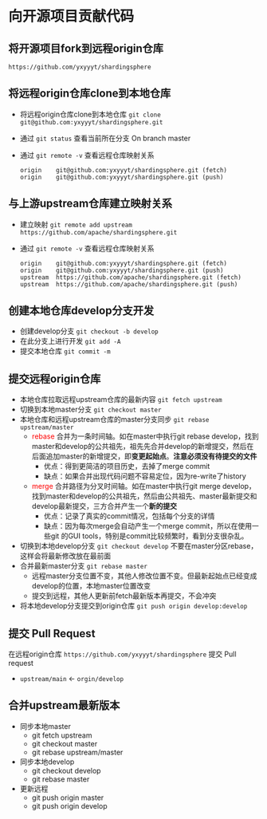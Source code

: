 # 向开源项目贡献代码

## 将开源项目fork到远程origin仓库

`https://github.com/yxyyyt/shardingsphere`



## 将远程origin仓库clone到本地仓库

- 将远程origin仓库clone到本地仓库 `git clone git@github.com:yxyyyt/shardingsphere.git`

- 通过 `git status` 查看当前所在分支 On branch master

- 通过 `git remote -v` 查看远程仓库映射关系

  ```shell
  origin	git@github.com:yxyyyt/shardingsphere.git (fetch)
  origin	git@github.com:yxyyyt/shardingsphere.git (push)
  ```



## 与上游upstream仓库建立映射关系

- 建立映射 `git remote add upstream https://github.com/apache/shardingsphere.git`

- 通过 `git remote -v` 查看远程仓库映射关系

  ```shell
  origin	git@github.com:yxyyyt/shardingsphere.git (fetch)
  origin	git@github.com:yxyyyt/shardingsphere.git (push)
  upstream	https://github.com/apache/shardingsphere.git (fetch)
  upstream	https://github.com/apache/shardingsphere.git (push)
  ```

  

## 创建本地仓库develop分支开发

- 创建develop分支 `git checkout -b develop`
- 在此分支上进行开发 `git add -A`
- 提交本地仓库 `git commit -m` 



## 提交远程origin仓库

- 本地仓库拉取远程upstream仓库的最新内容 `git fetch upstream`
- 切换到本地master分支 `git checkout master`
- 本地仓库和远程upstream仓库的master分支同步 `git rebase upstream/master`
  - <font color=red>rebase</font> 合并为一条时间轴。如在master中执行git rebase develop，找到master和develop的公共祖先，祖先先合并develop的新增提交，然后在后面追加master的新增提交，即**变更起始点**。**注意必须没有待提交的文件**
    - 优点：得到更简洁的项目历史，去掉了merge commit
    - 缺点：如果合并出现代码问题不容易定位，因为re-write了history
  - <font color=red>merge</font> 合并路径为分叉时间轴。如在master中执行git merge develop，找到master和develop的公共祖先，然后由公共祖先、master最新提交和develop最新提交，三方合并产生一个**新的提交**
    - 优点：记录了真实的commit情况，包括每个分支的详情
    - 缺点：因为每次merge会自动产生一个merge commit，所以在使用一些git 的GUI tools，特别是commit比较频繁时，看到分支很杂乱。
- 切换到本地develop分支 `git checkout develop` 不要在master分区rebase，这样会将最新修改放在最前面
- 合并最新master分支 `git rebase master` 
  - 远程master分支位置不变，其他人修改位置不变。但最新起始点已经变成develop的位置，本地master位置改变
  - 提交到远程，其他人更新前fetch最新版本再提交，不会冲突
- 将本地develop分支提交到origin仓库 `git push origin develop:develop`



## 提交 Pull Request

在远程origin仓库 `https://github.com/yxyyyt/shardingsphere` 提交 Pull request

- `upstream/main` <- `orgin/develop`



## 合并upstream最新版本

- 同步本地master
  - git fetch upstream
  - git checkout master
  - git rebase upstream/master
- 同步本地develop
  - git checkout develop
  - git rebase master
- 更新远程
  - git push origin master
  - git push origin develop


